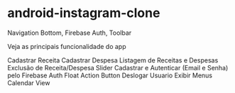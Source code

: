 # android-instagram-clone
Navigation Bottom, Firebase Auth, Toolbar

Veja as principais funcionalidade do app

Cadastrar Receita
Cadastrar Despesa
Listagem de Receitas e Despesas
Exclusão de Receita/Despesa
Slider
Cadastrar e Autenticar (Email e Senha) pelo Firebase Auth
Float Action Button
Deslogar Usuario
Exibir Menus
Calendar View
